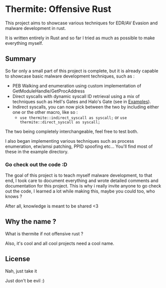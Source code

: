 # Thermite: Offensive Rust

This project aims to showcase various techniques for EDR/AV Evasion and malware development in rust.

It is written entirely in Rust and so far I tried as much as possible to make everything myself.

## Summary

So far only a small part of this project is complete, but it is already capable to showcase basic malware development
techniques, such as :

* PEB Walking and enumeration using custom implementation of GetModuleHandle/GetProcAddress
* Direct syscalls with dynamic syscall ID retrieval using a mix of techniques such as Hell's Gates and Halo's Gate (see
  in [Examples](./examples/readme.md)).
* Indirect syscalls, you can now pick between the two by including either one or the other macro, like so :
  * `use thermite::indirect_syscall as syscall;` or `use thermite::direct_syscall as syscall;`

The two being completely interchangeable, feel free to test both.

I also began implementing various techniques such as process enumeration, etw/amsi patching, PPID spoofing etc... You'll
find most of these in the example directory.

### Go check out the code :D

The goal of this project is to teach myself malware development, to that end, I took care to document everything and
wrote detailed comments and documentation for this project. This is why i really invite anyone to go check out the code,
I learned a lot while making this, maybe you could too, who knows ?

After all, knowledge is meant to be shared <3

## Why the name ?

What is thermite if not offensive rust ?

Also, it's cool and all cool projects need a cool name.

## License

Nah, just take it

Just don't be evil :)
